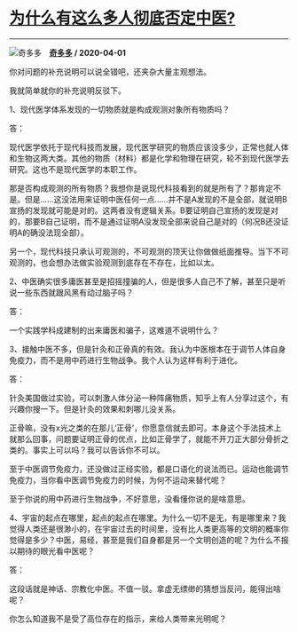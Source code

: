 # [为什么有这么多人彻底否定中医?](https://www.zhihu.com/answer/1120600227)

--------------------------------------------------------------

![奇多多](https://pic4.zhimg.com/v2-129f69155a109b696802a4757893687f.jpg?source=1940ef5c "奇多多")&emsp;**[奇多多](https://www.zhihu.com/people/Dr-X-29) / 2020-04-01**

你对问题的补充说明可以说全错吧，还夹杂大量主观想法。


我就简单就你的补充说明反驳下。


1、现代医学体系发现的一切物质就是构成观测对象所有物质吗？

答：

现代医学依托于现代科技而发展，现代医学研究的物质应该没多少，正常也就人体和生物这两大类。其他的物质（材料）都是化学和物理在研究，轮不到现代医学去研究。这也不是现代医学的本职工作。

那是否构成观测的所有物质？我想你是说现代科技看到的就是所有了？那肯定不是。但是……这没法用来证明中医任何一点……并不是A发现的不是全部，就说明B宣扬的发现就可能是对的。这两者没有逻辑关系。B要证明自己宣扬的发现是对的，那要B自己证明，而不是通过证明A没发现全部来说自己是对的（何况B还没证明A的确没法现全部）。


另一个，现代科技只承认可观测的，不可观测的顶天让你做做纸面推导。当下不可观测的，也会想办法做实验观测到底存在不存在，比如以太。


2、中医确实很多庸医甚至是招摇撞骗的人，但是很多人自己不了解，甚至只是听说一些东西就跟风黑有动过脑子吗？

答：

一个实践学科成建制的出来庸医和骗子，这难道不说明什么？


3、接触中医不多，但是针灸和正骨真的有效。我认为中医根本在于调节人体自身免疫力，而不是用中药进行生物战争。我个人认为这样有利于进化。

答：

针灸美国做过实验，可以刺激人体分泌一种阵痛物质，知乎上有人分享过这个，有兴趣你搜一下。但是针灸的效果和刺哪儿没关系。


正骨嘛，没有x光之类的在那儿‘正骨’，你愿意信就去即可。本身这个手法技术上就那么回事，问题要证明正骨的优点，比如正骨学了，就能不开刀正大部分骨折之类的。事实上可以吗？我可以告诉你不可以。


至于中医调节免疫力，还没做过正经实验，都是口语化的说法而已。运动也能调节免疫力，当你看中医调节免疫力的时候，为何不运动来替代呢？


至于你说的用中药进行生物战争，不好意思，没看懂你说的是啥意思。


4、宇宙的起点在哪里，起点的起点在哪里。为什么一切不是无，有是哪里来？我觉得人类还是很渺小的，在宇宙过去的时间里，没有比人类更高等的文明的概率你觉得是多少？中医，易经，甚至是我们自身都是另一个文明创造的呢？为什么不报以期待的眼光看中医呢？

答：

这段话就是神话、宗教化中医。不值一驳。拿虚无缥缈的猜想当反问，能得出啥呢？


你怎么知道我不是受了高位存在的指示，来给人类带来光明呢？

